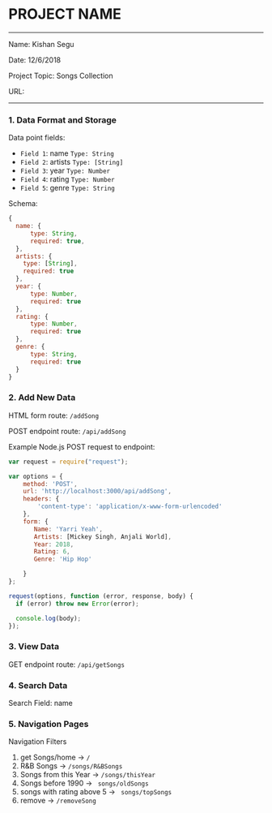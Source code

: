 
# PROJECT NAME

---

Name: Kishan Segu


Date: 12/6/2018

Project Topic: Songs Collection

URL:

---


### 1. Data Format and Storage

Data point fields:
- `Field 1`:     name       `Type: String`
- `Field 2`:     artists       `Type: [String]`
- `Field 3`:     year       `Type: Number`
- `Field 4`:     rating       `Type: Number`
- `Field 5`:     genre       `Type: String`

Schema:
```javascript
{
  name: {
      type: String,
      required: true,
  },
  artists: {
    type: [String],
    required: true
  },
  year: {
      type: Number,
      required: true
  },
  rating: {
      type: Number,
      required: true
  },
  genre: {
      type: String,
      required: true
  }
}
```

### 2. Add New Data

HTML form route: `/addSong`

POST endpoint route: `/api/addSong`

Example Node.js POST request to endpoint:
```javascript
var request = require("request");

var options = {
    method: 'POST',
    url: 'http://localhost:3000/api/addSong',
    headers: {
        'content-type': 'application/x-www-form-urlencoded'
    },
    form: {
       Name: 'Yarri Yeah',
       Artists: [Mickey Singh, Anjali World],
       Year: 2018,
       Rating: 6,
       Genre: 'Hip Hop'

    }
};

request(options, function (error, response, body) {
  if (error) throw new Error(error);

  console.log(body);
});
```

### 3. View Data

GET endpoint route: `/api/getSongs`

### 4. Search Data

Search Field: name

### 5. Navigation Pages

Navigation Filters
1. get Songs/home -> `/ `
2. R&B Songs -> `/songs/R&BSongs `
3. Songs from this Year -> ` /songs/thisYear  `
4. Songs before 1990 -> `  songs/oldSongs  `
5. songs with rating above 5 -> `  songs/topSongs  `
6. remove ->   ` /removeSong  `
